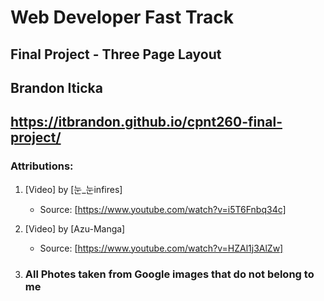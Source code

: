 # Web Developer Fast Track

## Final Project - Three Page Layout

## Brandon Iticka

## https://itbrandon.github.io/cpnt260-final-project/

### Attributions:

1. [Video] by [눈_눈infires]
   - Source: [https://www.youtube.com/watch?v=i5T6Fnbq34c]

2. [Video] by [Azu-Manga]
   - Source: [https://www.youtube.com/watch?v=HZAl1j3AlZw]

3. ### All Photes taken from Google images that do not belong to me